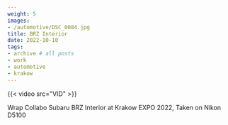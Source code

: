 ```yaml
---
weight: 5
images:
- /automotive/DSC_0084.jpg
title: BRZ Interior
date: 2022-10-10
tags:
- archive # all posts
- work
- automotive
- krakow
---
```


{{< video src="VID" >}}

Wrap Collabo Subaru BRZ Interior at Krakow EXPO 2022, Taken on Nikon D5100